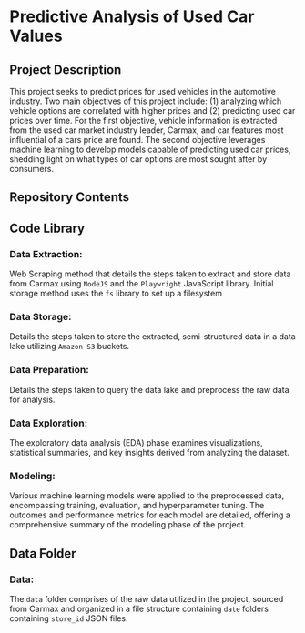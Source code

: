 # Predictive Analysis of Used Car Values

## Project Description

This project seeks to predict prices for used vehicles in the automotive industry. Two main objectives of this project include: (1) analyzing which vehicle options are correlated with higher prices and (2) predicting used car prices over time. For the first objective, vehicle information is extracted from the used car market industry leader, Carmax, and car features most influential of a cars price are found. The second objective leverages machine learning to develop models capable of predicting used car prices, shedding light on what types of car options are most sought after by consumers.

## Repository Contents

## Code Library

### Data Extraction: 

Web Scraping method that details the steps taken to extract and store data from Carmax using `NodeJS` and the `Playwright` JavaScript library. Initial storage method uses the `fs` library to set up a filesystem

### Data Storage: 

Details the steps taken to store the extracted, semi-structured data in a data lake utilizing `Amazon S3` buckets.

### Data Preparation: 

Details the steps taken to query the data lake and preprocess the raw data for analysis.

### Data Exploration: 

The exploratory data analysis (EDA) phase examines visualizations, statistical summaries, and key insights derived from analyzing the dataset.

### Modeling: 

Various machine learning models were applied to the preprocessed data, encompassing training, evaluation, and hyperparameter tuning. The outcomes and performance metrics for each model are detailed, offering a comprehensive summary of the modeling phase of the project.

## Data Folder

### Data: 

The `data` folder comprises of the raw data utilized in the project, sourced from Carmax and organized in a file structure containing `date` folders containing `store_id` JSON files.

